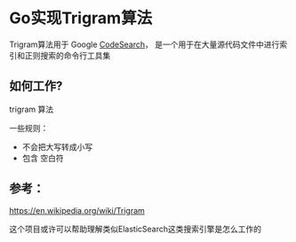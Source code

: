 # Go实现Trigram算法



Trigram算法用于 Google [CodeSearch](https://github.com/google/codesearch)， 是一个用于在大量源代码文件中进行索引和正则搜索的命令行工具集

## 如何工作?

trigram 算法

一些规则：

- 不会把大写转成小写
- 包含 空白符



## 参考：

https://en.wikipedia.org/wiki/Trigram

这个项目或许可以帮助理解类似ElasticSearch这类搜索引擎是怎么工作的





